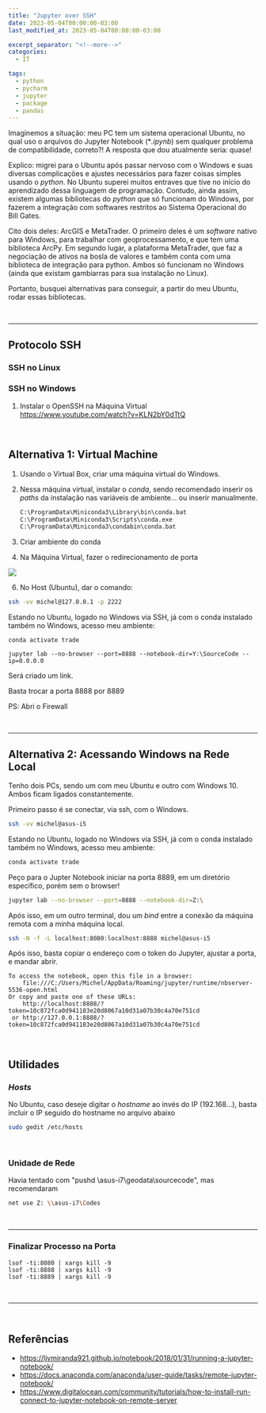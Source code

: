 ```yaml
---
title: "Jupyter over SSH"
date: 2023-05-04T00:00:00-03:00
last_modified_at: 2023-05-04T00:00:00-03:00

excerpt_separator: "<!--more-->"
categories:
  - IT

tags:
  - python
  - pycharm
  - jupyter
  - package
  - pandas
---
```


Imaginemos a situação: meu PC tem um sistema operacional Ubuntu, no qual uso o arquivos do Jupyter Notebook (\*_.ipynb_) sem qualquer problema de compatibilidade, correto?! A resposta que dou atualmente seria: quase!

Explico: migrei para o Ubuntu após passar nervoso com o Windows e suas diversas complicações e ajustes necessários para fazer coisas simples usando o _python_. No Ubuntu superei muitos entraves que tive no início do aprendizado dessa linguagem de programação. Contudo, ainda assim, existem algumas bibliotecas do _python_ que só funcionam do Windows, por fazerem a integração com softwares restritos ao Sistema Operacional do Bill Gates.

Cito dois deles: ArcGIS e MetaTrader. O primeiro deles é um _software_ nativo para Windows, para trabalhar com geoprocessamento, e que tem uma biblioteca ArcPy. Em segundo lugar, a plataforma MetaTrader, que faz a negociação de ativos na bosla de valores e também conta com uma biblioteca de integração para python. Ambos só funcionam no Windows (ainda que existam gambiarras para sua instalação no Linux).

Portanto, busquei alternativas para conseguir, a partir do meu Ubuntu, rodar essas bibliotecas.

<br>

---

## Protocolo SSH

### SSH no Linux

### SSH no Windows

1. Instalar o OpenSSH na Máquina Virtual
   https://www.youtube.com/watch?v=KLN2bY0dTtQ

<br>

## Alternativa 1: Virtual Machine

1. Usando o Virtual Box, criar uma máquina virtual do Windows.

2. Nessa máquina virtual, instalar o _conda_, sendo recomendado inserir os _paths_ da instalação nas variáveis de ambiente... ou inserir manualmente.

   ```cmd
   C:\ProgramData\Miniconda3\Library\bin\conda.bat
   C:\ProgramData\Miniconda3\Scripts\conda.exe
   C:\ProgramData\Miniconda3\condabin\conda.bat
   ```

3. Criar ambiente do conda

4. Na Máquina Virtual, fazer o redirecionamento de porta

![](https://i.imgur.com/4XibiF2.png)

6. No Host (Ubuntu), dar o comando:

```bash
ssh -vv michel@127.0.0.1 -p 2222
```

Estando no Ubuntu, logado no Windows via SSH, já com o conda instalado também no Windows, acesso meu ambiente:

```
conda activate trade
```

```
jupyter lab --no-browser --port=8888 --notebook-dir=Y:\SourceCode --ip=0.0.0.0
```

Será criado um link.

Basta trocar a porta 8888 por 8889

PS: Abri o Firewall

<br>

---

## Alternativa 2: Acessando Windows na Rede Local

Tenho dois PCs, sendo um com meu Ubuntu e outro com Windows 10. Ambos ficam ligados constantemente.

Primeiro passo é se conectar, via ssh, com o Windows.

```bash
ssh -vv michel@asus-i5
```

Estando no Ubuntu, logado no Windows via SSH, já com o conda instalado também no Windows, acesso meu ambiente:

```bash
conda activate trade
```

Peço para o Jupter Notebook iniciar na porta 8889, em um diretório específico, porém sem o browser!

```bash
jupyter lab --no-browser --port=8888 --notebook-dir=Z:\
```

Após isso, em um outro terminal, dou um _bind_ entre a conexão da máquina remota com a minha máquina local.

```bash
ssh -N -f -L localhost:8080:localhost:8888 michel@asus-i5
```

Após isso, basta copiar o endereço com o token do Jupyter, ajustar a porta, e mandar abrir.

```
To access the notebook, open this file in a browser:
    file:///C:/Users/Michel/AppData/Roaming/jupyter/runtime/nbserver-5536-open.html
Or copy and paste one of these URLs:
    http://localhost:8888/?token=10c872fca0d941183e20d8067a10d31a07b30c4a70e751cd
 or http://127.0.0.1:8888/?token=10c872fca0d941183e20d8067a10d31a07b30c4a70e751cd
```

<br>

## Utilidades

### _Hosts_

No Ubuntu, caso deseje digitar o _hostname_ ao invés do IP (192.168...), basta incluir o IP seguido do hostname no arquivo abaixo

```bash
sudo gedit /etc/hosts
```

<br>

### Unidade de Rede

Havia tentado com "pushd \\asus-i7\geodata\sourcecode", mas recomendaram

```bash
net use Z: \\asus-i7\Codes
```

<br>

---

### Finalizar Processo na Porta

```
lsof -ti:8080 | xargs kill -9
lsof -ti:8888 | xargs kill -9
lsof -ti:8889 | xargs kill -9
```

<br>

---

<br>

## Referências

- https://ljvmiranda921.github.io/notebook/2018/01/31/running-a-jupyter-notebook/
- https://docs.anaconda.com/anaconda/user-guide/tasks/remote-jupyter-notebook/
- https://www.digitalocean.com/community/tutorials/how-to-install-run-connect-to-jupyter-notebook-on-remote-server
